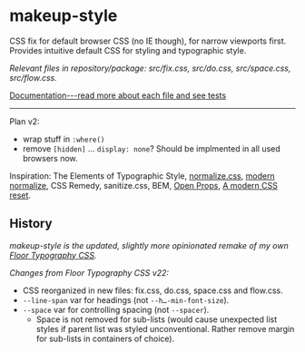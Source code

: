 # makeup-style

CSS fix for default browser CSS (no IE though), for narrow viewports first. Provides intuitive default CSS for styling and typographic style.

*Relevant files in repository/package: src/fix.css, src/do.css, src/space.css, src/flow.css.*

[Documentation---read more about each file and see tests](https://some.makeup/style)

---

Plan v2:

- wrap stuff in `:where()`
- remove `[hidden]` ... `display: none`? Should be implmented in all used browsers now.

Inspiration: The Elements of Typographic Style, [normalize.css][nc], [modern normalize][mn], CSS Remedy, sanitize.css, BEM, [Open Props][op], [A modern CSS reset][amcr].

## History

*makeup-style is the updated, slightly more opinionated remake of my own [Floor Typography CSS](https://floortypography.vercel.app).*

*Changes from Floor Typography CSS v22:*

- CSS reorganized in new files: fix.css, do.css, space.css and flow.css.
- `--line-span` var for headings (not `--h…-min-font-size`).
- `--space` var for controlling spacing (not `--spacer`).
	- Space is not removed for sub-lists (would cause unexpected list styles if parent list was styled unconventional. Rather remove margin for sub-lists in containers of choice).

[nc]: https://github.com/necolas/normalize.css/
[mn]: https://github.com/sindresorhus/modern-normalize
[op]: https://open-props.style/
[amcr]: https://piccalil.li/blog/a-modern-css-reset/
[cc]: https://cube.fyi/
